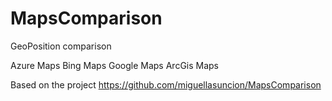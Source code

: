 # MapsComparison
GeoPosition comparison

Azure Maps
Bing Maps
Google Maps
ArcGis Maps

Based on the project 
https://github.com/miguellasuncion/MapsComparison

